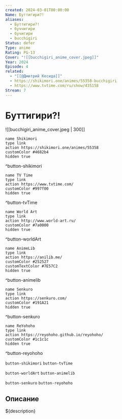 ```yaml
---
created: 2024-03-01T00:00:00
Name: Буттигири?!
aliases:
  - Буттигири?!
  - буччигири
  - бучигири
  - bucchigiri
Status: defer
Type: anime
Rating: PG-13
Cover: "![[bucchigiri_anime_cover.jpeg]]"
Year: 2024
Episode: 4
related:
  - "[[@Дмитрий Кесида]]"
  - https://shikimori.one/animes/55358-bucchigiri
  - https://www.tvtime.com/ru/show/435158
Stream: 7
---
```


# Буттигири?!

![[bucchigiri_anime_cover.jpeg | 300]]


```button
name Shikimori
type link
action https://shikimori.one/animes/55358
customColor #4682b4
hidden true
```
^button-shikimori

```button
name TV Time
type link
action https://www.tvtime.com/
customColor #997f00
hidden true
```
^button-tvTime

```button
name World Art
type link
action http://www.world-art.ru/
customColor #7a0000
hidden true
```
^button-worldArt

```button
name AnimeLib
type link
action https://anilib.me/
customColor #252527
customTextColor #7E57C2
hidden true
```
^button-animelib

```button
name Senkuro
type link
action https://senkuro.com/
customColor #191A21
hidden true
```
^button-senkuro

```button
name ReYohoho
type link
action https://reyohoho.github.io/reyohoho/
customColor #1c1c1c
hidden true
```
^button-reyohoho

`button-shikimori` `button-tvTime`

`button-worldArt` `button-animelib`

`button-senkuro` `button-reyohoho`

## Описание

${description}
